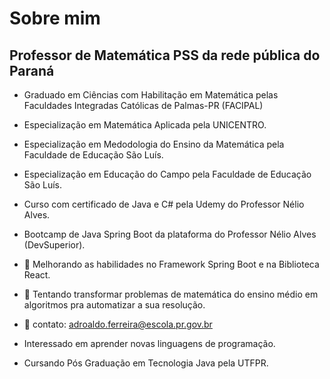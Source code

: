 # Sobre mim

## Professor de Matemática PSS da rede pública do Paraná
- Graduado em Ciências com Habilitação em Matemática pelas Faculdades Integradas Católicas de Palmas-PR (FACIPAL)
- Especialização em Matemática Aplicada pela UNICENTRO.
- Especialização em Medodologia do Ensino da Matemática pela Faculdade de Educação São Luís.
- Especialização em Educação do Campo pela Faculdade de Educação São Luís.
- Curso com certificado de Java e C# pela Udemy do Professor Nélio Alves.
- Bootcamp de Java Spring Boot da plataforma do Professor Nélio Alves (DevSuperior). 

- 🌱 Melhorando as habilidades no Framework Spring Boot e na Biblioteca React.
- 🔭 Tentando transformar problemas de matemática do ensino médio em algoritmos pra automatizar a sua resolução.
- 💬 contato: adroaldo.ferreira@escola.pr.gov.br
- Interessado em aprender novas linguagens de programação.
- Cursando Pós Graduação em Tecnologia Java pela UTFPR. 


<!--
**hygino82/hygino82** is a ✨ _special_ ✨ repository because its `README.md` (this file) appears on your GitHub profile.

Here are some ideas to get you started:

- 🔭 I’m currently working on ...
- 🌱 I’m currently learning ...
- 👯 I’m looking to collaborate on ...
- 🤔 I’m looking for help with ...
- 💬 Ask me about ...
- 📫 How to reach me: ...
- 😄 Pronouns: ...
- ⚡ Fun fact: ...
-->
